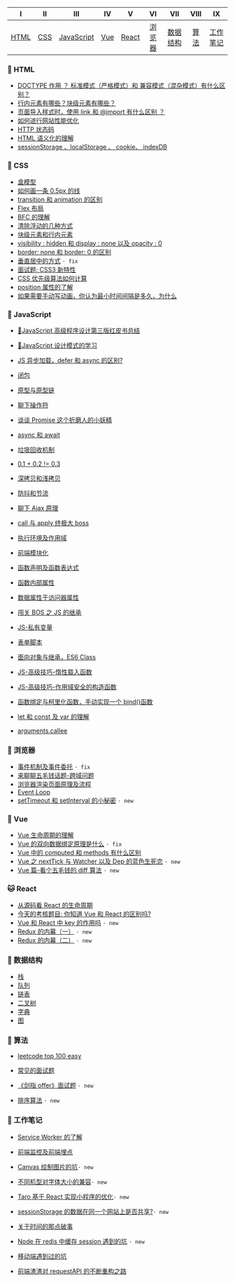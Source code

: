 |       Ⅰ        |      Ⅱ       |             Ⅲ              |      Ⅳ       |        Ⅴ         |         VI         |            VII             |         VIII          |       IX       |
| :------------: | :----------: | :------------------------: | :----------: | :--------------: | :----------------: | :------------------------: | :-------------------: | :------------: |
| [HTML](#-html) | [CSS](#-css) | [JavaScript](#-javascript) | [Vue](#-vue) | [React](#-react) | [浏览器](#-浏览器) | [数据结构](#-数据结构) | [算法](#-算法) | [工作笔记](#-工作笔记) |
### 🐷 HTML

- [DOCTYPE 作用 ？ 标准模式（严格模式）和 兼容模式（混杂模式）有什么区别？](https://github.com/PDKSophia/blog.io/blob/master/%E5%89%8D%E7%AB%AF%E9%9D%A2%E8%AF%95-HTML%E7%AF%87.md#doctype%E4%BD%9C%E7%94%A8--%E6%A0%87%E5%87%86%E6%A8%A1%E5%BC%8F%E4%B8%A5%E6%A0%BC%E6%A8%A1%E5%BC%8F%E5%92%8C-%E5%85%BC%E5%AE%B9%E6%A8%A1%E5%BC%8F%E6%B7%B7%E6%9D%82%E6%A8%A1%E5%BC%8F%E6%9C%89%E4%BB%80%E4%B9%88%E5%8C%BA%E5%88%AB)
- [行内元素有哪些？块级元素有哪些？](https://github.com/PDKSophia/blog.io/blob/master/%E5%89%8D%E7%AB%AF%E9%9D%A2%E8%AF%95-HTML%E7%AF%87.md#%E8%A1%8C%E5%86%85%E5%85%83%E7%B4%A0%E6%9C%89%E5%93%AA%E4%BA%9B%E5%9D%97%E7%BA%A7%E5%85%83%E7%B4%A0%E6%9C%89%E5%93%AA%E4%BA%9B)
- [页面导入样式时，使用 link 和 @import 有什么区别 ？](https://github.com/PDKSophia/blog.io/blob/master/%E5%89%8D%E7%AB%AF%E9%9D%A2%E8%AF%95-HTML%E7%AF%87.md#%E9%A1%B5%E9%9D%A2%E5%AF%BC%E5%85%A5%E6%A0%B7%E5%BC%8F%E6%97%B6%E4%BD%BF%E7%94%A8-link-%E5%92%8C-import-%E6%9C%89%E4%BB%80%E4%B9%88%E5%8C%BA%E5%88%AB-)
- [如何进行网站性能优化](https://github.com/PDKSophia/blog.io/blob/master/%E5%89%8D%E7%AB%AF%E9%9D%A2%E8%AF%95-HTML%E7%AF%87.md#%E5%A6%82%E4%BD%95%E8%BF%9B%E8%A1%8C%E7%BD%91%E7%AB%99%E6%80%A7%E8%83%BD%E4%BC%98%E5%8C%96)
- [HTTP 状态码](https://github.com/PDKSophia/blog.io/blob/master/%E5%89%8D%E7%AB%AF%E9%9D%A2%E8%AF%95-HTML%E7%AF%87.md#http-%E7%8A%B6%E6%80%81%E7%A0%81)
- [HTML 语义化的理解](https://github.com/PDKSophia/blog.io/blob/master/%E5%89%8D%E7%AB%AF%E9%9D%A2%E8%AF%95-HTML%E7%AF%87.md#html%E8%AF%AD%E4%B9%89%E5%8C%96%E7%9A%84%E7%90%86%E8%A7%A3)
- [sessionStorage 、localStorage 、 cookie、 indexDB](https://github.com/PDKSophia/blog.io/blob/master/%E5%89%8D%E7%AB%AF%E9%9D%A2%E8%AF%95-HTML%E7%AF%87.md#sessionstorage-localstorage--cookie-indexdb)

### 🐒 CSS

- [盒模型](https://github.com/PDKSophia/blog.io/blob/master/%E5%89%8D%E7%AB%AF%E9%9D%A2%E8%AF%95-CSS%E7%AF%87.md#%E7%9B%92%E6%A8%A1%E5%9E%8B)
- [如何画一条 0.5px 的线](https://github.com/PDKSophia/blog.io/blob/master/%E5%89%8D%E7%AB%AF%E9%9D%A2%E8%AF%95-CSS%E7%AF%87.md#%E5%A6%82%E4%BD%95%E7%94%BB%E4%B8%80%E6%9D%A105px%E7%9A%84%E7%BA%BF-)
- [transition 和 animation 的区别](https://github.com/PDKSophia/blog.io/blob/master/%E5%89%8D%E7%AB%AF%E9%9D%A2%E8%AF%95-CSS%E7%AF%87.md#transition%E5%92%8Canimation%E7%9A%84%E5%8C%BA%E5%88%AB-)
- [Flex 布局](https://github.com/PDKSophia/blog.io/blob/master/%E5%89%8D%E7%AB%AF%E9%9D%A2%E8%AF%95-CSS%E7%AF%87.md#flex%E5%B8%83%E5%B1%80)
- [BFC 的理解](https://github.com/PDKSophia/blog.io/blob/master/%E5%89%8D%E7%AB%AF%E9%9D%A2%E8%AF%95-CSS%E7%AF%87.md#bfc)
- [清除浮动的几种方式](https://github.com/PDKSophia/blog.io/blob/master/%E5%89%8D%E7%AB%AF%E9%9D%A2%E8%AF%95-CSS%E7%AF%87.md#%E6%B8%85%E9%99%A4%E6%B5%AE%E5%8A%A8%E7%9A%84%E5%87%A0%E7%A7%8D%E6%96%B9%E5%BC%8F)
- [块级元素和行内元素](https://github.com/PDKSophia/blog.io/blob/master/%E5%89%8D%E7%AB%AF%E9%9D%A2%E8%AF%95-CSS%E7%AF%87.md#%E5%9D%97%E7%BA%A7%E5%85%83%E7%B4%A0-%E5%92%8C-%E8%A1%8C%E5%86%85%E5%85%83%E7%B4%A0)
- [visibility : hidden 和 display : none 以及 opacity : 0](https://github.com/PDKSophia/blog.io/blob/master/%E5%89%8D%E7%AB%AF%E9%9D%A2%E8%AF%95-CSS%E7%AF%87.md#visibility--hidden-%E5%92%8C-display--none-%E4%BB%A5%E5%8F%8A-opacity--0)
- [border: none 和 border: 0 的区别](https://github.com/PDKSophia/blog.io/blob/master/%E5%89%8D%E7%AB%AF%E9%9D%A2%E8%AF%95-CSS%E7%AF%87.md#border-none-%E5%92%8C-border-0-%E7%9A%84%E5%8C%BA%E5%88%AB)
- [垂直居中的方式](https://github.com/PDKSophia/blog.io/blob/master/%E5%89%8D%E7%AB%AF%E9%9D%A2%E8%AF%95-CSS%E7%AF%87.md#%E5%9E%82%E7%9B%B4%E5%B1%85%E4%B8%AD%E7%9A%84%E6%96%B9%E5%BC%8F) `· fix`
- [面试题: CSS3 新特性](https://github.com/PDKSophia/blog.io/blob/master/%E5%89%8D%E7%AB%AF%E9%9D%A2%E8%AF%95-CSS%E7%AF%87.md#css3-%E6%96%B0%E7%89%B9%E6%80%A7)
- [CSS 优先级算法如何计算](https://github.com/PDKSophia/blog.io/blob/master/%E5%89%8D%E7%AB%AF%E9%9D%A2%E8%AF%95-CSS%E7%AF%87.md#css%E4%BC%98%E5%85%88%E7%BA%A7%E7%AE%97%E6%B3%95%E5%A6%82%E4%BD%95%E8%AE%A1%E7%AE%97)
- [position 属性的了解](https://github.com/PDKSophia/blog.io/blob/master/%E5%89%8D%E7%AB%AF%E9%9D%A2%E8%AF%95-CSS%E7%AF%87.md#position%E5%B1%9E%E6%80%A7%E7%9A%84%E4%BA%86%E8%A7%A3)
- [如果需要手动写动画，你认为最小时间间隔是多久，为什么](https://github.com/PDKSophia/blog.io/blob/master/%E5%89%8D%E7%AB%AF%E9%9D%A2%E8%AF%95-CSS%E7%AF%87.md#%E5%A6%82%E6%9E%9C%E9%9C%80%E8%A6%81%E6%89%8B%E5%8A%A8%E5%86%99%E5%8A%A8%E7%94%BB%E4%BD%A0%E8%AE%A4%E4%B8%BA%E6%9C%80%E5%B0%8F%E6%97%B6%E9%97%B4%E9%97%B4%E9%9A%94%E6%98%AF%E5%A4%9A%E4%B9%85%E4%B8%BA%E4%BB%80%E4%B9%88)

### 🐼 JavaScript

- [📕JavaScript 高级程序设计第三版红皮书总结](https://github.com/PDKSophia/read-booklist/tree/master/JavaScript%E9%AB%98%E7%BA%A7%E7%BC%96%E7%A8%8B%E8%AE%BE%E8%AE%A1)

- [💯JavaScript 设计模式的学习](https://github.com/PDKSophia/DesignPatternsToJS)

- [JS 异步加载，defer 和 async 的区别?](https://github.com/PDKSophia/blog.io/blob/master/JavaScript笔记/JavaScript篇-异步加载js%2C%20async和defer.md)
- [闭包](https://github.com/PDKSophia/blog.io/blob/master/JavaScript笔记/JavaScript篇-闭包.md)
- [原型与原型链](https://github.com/PDKSophia/blog.io/blob/master/JavaScript笔记/JavaScript篇-原型和原型链.md)
- [聊下操作符](https://github.com/PDKSophia/blog.io/blob/master/JavaScript笔记/JavaScript篇-聊下操作符.md)
- [谈谈 Promise 这个折磨人的小妖精](https://github.com/PDKSophia/blog.io/blob/master/JavaScript笔记/JavaScript篇-Promise这个折磨人的小妖精.md)
- [async 和 await](https://github.com/PDKSophia/blog.io/blob/master/JavaScript笔记/JavaScript篇-async-和-await.md)
- [垃圾回收机制](https://github.com/PDKSophia/blog.io/blob/master/JavaScript笔记/JavaScript篇-垃圾回收机制.md)
- [0.1 + 0.2 != 0.3]()
- [深拷贝和浅拷贝](https://github.com/PDKSophia/blog.io/blob/master/JavaScript笔记/JavaScript篇-深拷贝和浅拷贝.md)
- [防抖和节流](https://github.com/PDKSophia/blog.io/blob/master/JavaScript笔记/JavaScript篇-防抖和节流.md)
- [聊下 Ajax 原理](https://github.com/PDKSophia/blog.io/blob/master/JavaScript笔记/JavaScript篇-聊下Ajax的原理.md)
- [call 与 apply 终极大 boss](https://github.com/PDKSophia/blog.io/blob/master/JavaScript笔记/JavaScript篇-apply和call.md)
- [执行环境及作用域](https://github.com/PDKSophia/read-booklist/blob/master/JavaScript%E9%AB%98%E7%BA%A7%E7%BC%96%E7%A8%8B%E8%AE%BE%E8%AE%A1/play-card-1.md#%E6%89%A7%E8%A1%8C%E7%8E%AF%E5%A2%83%E5%8F%8A%E4%BD%9C%E7%94%A8%E5%9F%9F)
- [前端模块化](https://github.com/PDKSophia/blog.io/blob/master/JavaScript笔记/JavaScript篇-前端模块化.md)
- [函数声明及函数表达式](https://github.com/PDKSophia/read-booklist/blob/master/JavaScript%E9%AB%98%E7%BA%A7%E7%BC%96%E7%A8%8B%E8%AE%BE%E8%AE%A1/play-card-2.md#%E5%87%BD%E6%95%B0%E5%A3%B0%E6%98%8E%E4%B8%8E%E5%87%BD%E6%95%B0%E8%A1%A8%E8%BE%BE%E5%BC%8F)
- [函数内部属性](https://github.com/PDKSophia/read-booklist/blob/master/JavaScript%E9%AB%98%E7%BA%A7%E7%BC%96%E7%A8%8B%E8%AE%BE%E8%AE%A1/play-card-2.md#%E5%87%BD%E6%95%B0%E5%86%85%E9%83%A8%E5%B1%9E%E6%80%A7)
- [数据属性于访问器属性](https://github.com/PDKSophia/read-booklist/blob/master/JavaScript%E9%AB%98%E7%BA%A7%E7%BC%96%E7%A8%8B%E8%AE%BE%E8%AE%A1/play-card-3.md#%E6%95%B0%E6%8D%AE%E5%B1%9E%E6%80%A7)
- [闯关 BOS 之 JS 的继承](https://github.com/PDKSophia/read-booklist/blob/master/JavaScript%E9%AB%98%E7%BA%A7%E7%BC%96%E7%A8%8B%E8%AE%BE%E8%AE%A1/play-card-3.md#%E7%BB%A7%E6%89%BF)
- [JS-私有变量](https://github.com/PDKSophia/blog.io/blob/master/JavaScript笔记/JavaScript篇-私有变量.md)
- [表单脚本](https://github.com/PDKSophia/read-booklist/blob/master/JavaScript%E9%AB%98%E7%BA%A7%E7%BC%96%E7%A8%8B%E8%AE%BE%E8%AE%A1/play-card-9.md#%E8%A1%A8%E5%8D%95%E8%84%9A%E6%9C%AC)
- [面向对象与继承，ES6 Class](https://github.com/PDKSophia/blog.io/blob/master/JavaScript笔记/JavaScript篇-面向对象与继承.md)
- [JS-高级技巧-惰性载入函数](https://github.com/PDKSophia/blog.io/blob/master/JavaScript笔记/JavaScript篇-惰性载入函数.md)
- [JS-高级技巧-作用域安全的构造函数](https://github.com/PDKSophia/blog.io/blob/master/JavaScript笔记/JavaScript篇-作用域安全的构造函数.md)
- [函数绑定与柯里化函数，手动实现一个 bind()函数](https://github.com/PDKSophia/blog.io/blob/master/JavaScript笔记/JavaScript篇-函数绑定与函数柯里化.md)
- [let 和 const 及 var 的理解](https://github.com/chenjigeng/blog/blob/master/%E6%88%91%E5%AF%B9let%E5%92%8Cconst%E7%90%86%E8%A7%A3.md)
- [arguments.callee](https://zhidao.baidu.com/question/263697314329750005.html)

### 🐑 浏览器

- [事件机制及事件委托](https://github.com/PDKSophia/blog.io/blob/master/%E5%89%8D%E7%AB%AF%E9%9D%A2%E8%AF%95-%E6%B5%8F%E8%A7%88%E5%99%A8%E7%AF%87.md#%E4%BA%8B%E4%BB%B6%E6%9C%BA%E5%88%B6) `· fix`
- [来聊聊五毛钱话题-跨域问题](https://github.com/PDKSophia/blog.io/blob/master/%E5%89%8D%E7%AB%AF%E9%9D%A2%E8%AF%95-%E6%B5%8F%E8%A7%88%E5%99%A8%E7%AF%87.md#%E4%BB%80%E4%B9%88%E6%98%AF%E8%B7%A8%E5%9F%9F)
- [浏览器渲染页面原理及流程](https://github.com/PDKSophia/blog.io/blob/master/%E5%89%8D%E7%AB%AF%E9%9D%A2%E8%AF%95-%E6%B5%8F%E8%A7%88%E5%99%A8%E7%AF%87.md#%E6%B5%8F%E8%A7%88%E5%99%A8%E6%B8%B2%E6%9F%93%E9%A1%B5%E9%9D%A2%E5%8E%9F%E7%90%86%E5%8F%8A%E6%B5%81%E7%A8%8B)
- [Event Loop](https://github.com/PDKSophia/blog.io/blob/master/%E5%89%8D%E7%AB%AF%E9%9D%A2%E8%AF%95-%E6%B5%8F%E8%A7%88%E5%99%A8%E7%AF%87.md#event-loop)
- [setTimeout 和 setInterval 的小秘密](https://github.com/PDKSophia/blog.io/blob/master/%E5%89%8D%E7%AB%AF%E9%9D%A2%E8%AF%95-%E6%B5%8F%E8%A7%88%E5%99%A8%E7%AF%87.md#settimeout%E4%B8%8Esetinterval) `· new`

### 🦁️ Vue

- [Vue 生命周期的理解](https://github.com/PDKSophia/blog.io/blob/master/Vue%E7%AC%94%E8%AE%B0/Vue%E7%AF%87-Vue%E7%94%9F%E5%91%BD%E5%91%A8%E6%9C%9F.md)
- [Vue 的双向数据绑定原理是什么](https://github.com/PDKSophia/blog.io/blob/master/Vue%E7%AC%94%E8%AE%B0/Vue%E7%AF%87-%E6%95%B0%E6%8D%AE%E5%8F%8C%E5%90%91%E7%BB%91%E5%AE%9A%E5%8E%9F%E7%90%86.md) `· fix`
- [Vue 中的 computed 和 methods 有什么区别](https://github.com/PDKSophia/blog.io/blob/master/Vue%E7%AC%94%E8%AE%B0/Vue%E7%AF%87-Vue%E4%B8%AD%E7%9A%84computed%E5%92%8Cmethods%E6%9C%89%E4%BB%80%E4%B9%88%E5%8C%BA%E5%88%AB.md)
- [Vue 之 nextTick 与 Watcher 以及 Dep 的蓝色生死恋](https://github.com/PDKSophia/blog.io/blob/master/Vue%E7%AC%94%E8%AE%B0/Vue%E7%AF%87-nextTick%E4%B8%8Ewatcher%E4%BB%A5%E5%8F%8ADep%E7%9A%84%E8%93%9D%E8%89%B2%E7%94%9F%E6%AD%BB%E6%81%8B.md) `· new`
- [Vue 篇-看个五毛钱的 diff 算法](<https://github.com/answershuto/learnVue/blob/master/docs/VirtualDOM%E4%B8%8Ediff(Vue%E5%AE%9E%E7%8E%B0).MarkDown>) `· new`

### 🐱 React

- [从源码看 React 的生命周期](https://github.com/PDKSophia/blog.io/blob/master/React%E7%AC%94%E8%AE%B0/React%E7%AF%87-%E4%BB%8E%E6%BA%90%E7%A0%81%E7%9C%8BReact%E7%9A%84%E7%94%9F%E5%91%BD%E5%91%A8%E6%9C%9F.md)
- [今天的考核题目: 你知道 Vue 和 React 的区别吗?](https://github.com/PDKSophia/blog.io/blob/master/React%E7%AC%94%E8%AE%B0/React%E7%AF%87-React%E5%92%8CVue%E7%9A%84%E5%8C%BA%E5%88%AB.md)
- [Vue 和 React 中 key 的作用吗](https://github.com/PDKSophia/blog.io/blob/master/React%E7%AC%94%E8%AE%B0/React%E7%AF%87-%E5%85%B3%E4%BA%8EVue%E5%92%8CReact%E4%B8%ADkey%E7%9A%84%E4%BD%9C%E7%94%A8.md) `· new`
- [Redux 的内幕（一）](https://github.com/PDKSophia/blog.io/blob/master/React%E7%AC%94%E8%AE%B0/React%E7%AF%87-Redux%E7%9A%84%E5%86%85%E5%B9%95%EF%BC%88%E4%B8%80%EF%BC%89.md) `· new`
- [Redux 的内幕（二）](https://github.com/PDKSophia/blog.io/blob/master/React%E7%AC%94%E8%AE%B0/React%E7%AF%87-Redux%E7%9A%84%E5%86%85%E5%B9%95%EF%BC%88%E4%BA%8C%EF%BC%89.md) `· new`

### 🐶 数据结构

- [栈](https://github.com/PDKSophia/blog.io/blob/master/%E6%95%B0%E6%8D%AE%E7%BB%93%E6%9E%84-%E6%A0%88.md)
- [队列](https://github.com/PDKSophia/blog.io/blob/master/%E6%95%B0%E6%8D%AE%E7%BB%93%E6%9E%84-%E9%98%9F%E5%88%97.md)
- [链表](https://github.com/PDKSophia/blog.io/blob/master/%E6%95%B0%E6%8D%AE%E7%BB%93%E6%9E%84-%E7%BA%BF%E6%80%A7%E8%A1%A8.md)
- [二叉树](https://github.com/PDKSophia/blog.io/blob/master/%E6%95%B0%E6%8D%AE%E7%BB%93%E6%9E%84-%E6%A0%91%E7%9A%84%E7%90%86%E8%A7%A3.md)
- [字典](https://github.com/PDKSophia/blog.io/blob/master/%E6%95%B0%E6%8D%AE%E7%BB%93%E6%9E%84%E7%AC%94%E8%AE%B0/%E6%95%B0%E6%8D%AE%E7%BB%93%E6%9E%84-%E5%AD%97%E5%85%B8.md)
- [图](https://github.com/PDKSophia/blog.io/blob/master/%E6%95%B0%E6%8D%AE%E7%BB%93%E6%9E%84%E7%AC%94%E8%AE%B0/%E6%95%B0%E6%8D%AE%E7%BB%93%E6%9E%84-%E5%9B%BE.md)

### 🦉 算法

- [leetcode top 100 easy](https://github.com/PDKSophia/leetcode-js-study)

- [常见的面试题](https://github.com/PDKSophia/blog.io/blob/master/%E7%AE%97%E6%B3%95%E7%AC%94%E8%AE%B0/%E5%B8%B8%E8%A7%81%E7%9A%84%E9%9D%A2%E8%AF%95%E9%A2%98.md)

- [《剑指 offer》面试题](https://github.com/PDKSophia/blog.io/tree/master/%E7%AE%97%E6%B3%95%E7%AC%94%E8%AE%B0/%E5%89%91%E6%8C%87offer%E9%83%A8%E5%88%86%E7%AE%97%E6%B3%95) `· new`

- [排序算法](https://github.com/PDKSophia/blog.io/tree/master/%E7%AE%97%E6%B3%95%E7%AC%94%E8%AE%B0/%E6%8E%92%E5%BA%8F%E7%AE%97%E6%B3%95) `· new`

### 🌲 工作笔记

- [Service Worker 的了解](https://github.com/PDKSophia/blog.io/blob/master/%E5%B7%A5%E4%BD%9C%E7%AC%94%E8%AE%B0/%E5%B7%A5%E4%BD%9C%E7%AF%87-ServiceWorker%E7%9A%84%E4%BA%86%E8%A7%A3.md)

- [前端监控及前端埋点](https://github.com/PDKSophia/blog.io/blob/master/%E5%B7%A5%E4%BD%9C%E7%AC%94%E8%AE%B0/%E5%B7%A5%E4%BD%9C%E7%AF%87-%E5%89%8D%E7%AB%AF%E7%9B%91%E6%8E%A7%E5%8F%8A%E5%89%8D%E7%AB%AF%E5%9F%8B%E7%82%B9.md)

- [Canvas 绘制图片的坑](https://github.com/PDKSophia/blog.io/blob/master/%E5%B7%A5%E4%BD%9C%E7%AC%94%E8%AE%B0/%E5%B7%A5%E4%BD%9C%E7%AF%87-Canvas%E7%BB%98%E5%88%B6%E5%9B%BE%E7%89%87%E7%9A%84%E5%9D%91.md)`· new`

- [不同机型对字体大小的兼容](https://github.com/PDKSophia/blog.io/blob/master/%E5%B7%A5%E4%BD%9C%E7%AC%94%E8%AE%B0/%E5%B7%A5%E4%BD%9C%E7%AF%87-%E4%B8%8D%E5%90%8C%E6%9C%BA%E5%9E%8B%E5%AF%B9%E5%AD%97%E4%BD%93%E5%A4%A7%E5%B0%8F%E7%9A%84%E5%85%BC%E5%AE%B9.md)`· new`

- [Taro 基于 React 实现小程序的优化](https://github.com/PDKSophia/blog.io/blob/master/%E5%B7%A5%E4%BD%9C%E7%AC%94%E8%AE%B0/%E5%B7%A5%E4%BD%9C%E7%AF%87-Taro%E5%9F%BA%E4%BA%8EReact%E5%AE%9E%E7%8E%B0%E5%B0%8F%E7%A8%8B%E5%BA%8F%E7%9A%84%E4%BC%98%E5%8C%96.md)`· new`

- [sessionStorage 的数据在同一个网站上是否共享?](https://github.com/PDKSophia/blog.io/blob/master/%E5%B7%A5%E4%BD%9C%E7%AC%94%E8%AE%B0/%E5%B7%A5%E4%BD%9C%E7%AF%87-sessionStorage%E7%9A%84%E6%95%B0%E6%8D%AE%E5%9C%A8%E5%90%8C%E4%B8%80%E4%B8%AA%E7%BD%91%E7%AB%99%E8%83%BD%E5%90%A6%E5%85%B1%E4%BA%AB.md)`· new`

- [关于时间的那点破事]()

- [Node 在 redis 中缓存 session 遇到的坑]() `· new`

- [移动端遇到过的坑](https://github.com/PDKSophia/blog.io/blob/master/%E5%B7%A5%E4%BD%9C%E7%AC%94%E8%AE%B0/%E5%B7%A5%E4%BD%9C%E7%AF%87-%E7%A7%BB%E5%8A%A8%E7%AB%AF%E8%B8%A9%E8%BF%87%E7%9A%84%E5%9D%91.md)

- [前端渣渣对 requestAPI 的不断重构之路](https://github.com/PDKSophia/blog.io/blob/master/%E5%B7%A5%E4%BD%9C%E7%AC%94%E8%AE%B0/%E5%B7%A5%E4%BD%9C%E7%AF%87-%E5%89%8D%E7%AB%AF%E6%B8%A3%E6%B8%A3%E5%AF%B9requestAPI%E7%9A%84%E4%B8%8D%E6%96%AD%E9%87%8D%E6%9E%84%E4%B9%8B%E8%B7%AF.md)